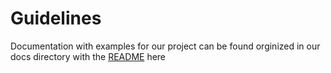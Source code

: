# Guidelines

Documentation with examples for our project can be found orginized in our docs directory with the [README](../docs/README.md) here
